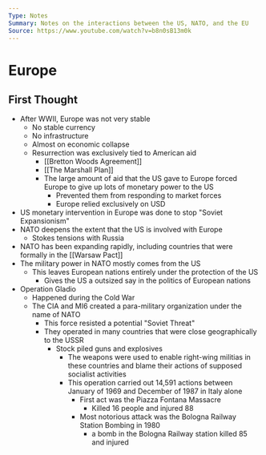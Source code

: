 ```yaml
---
Type: Notes
Summary: Notes on the interactions between the US, NATO, and the EU
Source: https://www.youtube.com/watch?v=b8n0sB13m0k
---
```


# Europe
## First Thought
- After WWII, Europe was not very stable
	- No stable currency
	- No infrastructure
	- Almost on economic collapse
	- Resurrection was exclusively tied to American aid
		- [[Bretton Woods Agreement]]
		- [[The Marshall Plan]]
		- The large amount of aid that the US gave to Europe forced Europe to give up lots of monetary power to the US
			- Prevented them from responding to market forces
			- Europe relied exclusively on USD
- US monetary intervention in Europe was done to stop "Soviet Expansionism"
- NATO deepens the extent that the US is involved with Europe
	- Stokes tensions with Russia
- NATO has been expanding rapidly, including countries that were formally in the [[Warsaw Pact]]
- The military power in NATO mostly comes from the US
	- This leaves European nations entirely under the protection of the US
		- Gives the US a outsized say in the politics of European nations
- Operation Gladio
	- Happened during the Cold War
	- The CIA and MI6 created a para-military organization under the name of NATO
		- This force resisted a potential "Soviet Threat"
		- They operated in many countries that were close geographically to the USSR
			- Stock piled guns and explosives
				- The weapons were used to enable right-wing militias in these countries and blame their actions of supposed socialist activities
				- This operation carried out 14,591 actions between January of 1969 and December of 1987 in Italy alone
					- First act was the Piazza Fontana Massacre
						- Killed 16 people and injured 88
					- Most notorious attack was the Bologna Railway Station Bombing in 1980
						- a bomb in the Bologna Railway station killed 85 and injured 